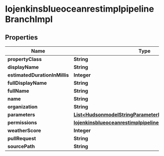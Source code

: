 
# IojenkinsblueoceanrestimplpipelineBranchImpl

## Properties
Name | Type | Description | Notes
------------ | ------------- | ------------- | -------------
**propertyClass** | **String** |  |  [optional]
**displayName** | **String** |  |  [optional]
**estimatedDurationInMillis** | **Integer** |  |  [optional]
**fullDisplayName** | **String** |  |  [optional]
**fullName** | **String** |  |  [optional]
**name** | **String** |  |  [optional]
**organization** | **String** |  |  [optional]
**parameters** | [**List&lt;HudsonmodelStringParameterDefinition&gt;**](HudsonmodelStringParameterDefinition.md) |  |  [optional]
**permissions** | [**IojenkinsblueoceanrestimplpipelineBranchImplPermissions**](IojenkinsblueoceanrestimplpipelineBranchImplPermissions.md) |  |  [optional]
**weatherScore** | **Integer** |  |  [optional]
**pullRequest** | **String** |  |  [optional]
**sourcePath** | **String** |  |  [optional]



